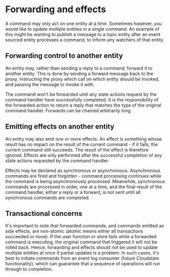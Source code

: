 # Forwarding and effects

A command may only act on one entity at a time. Sometimes however, you would like to update multiple entities in a single command. An example of this might be wanting to publish a message to a topic entity after an event sourced entity processes a command, to inform any watchers of that entity.

## Forwarding control to another entity

An entity may, rather than sending a reply to a command, forward it to another entity. This is done by sending a forward message back to the proxy, instructing the proxy which call on which entity should be invoked, and passing the message to invoke it with.

The command won't be forwarded until any state actions request by the command handler have successfully completed. It is the responsibility of the forwarded action to return a reply that matches the type of the original command handler. Forwards can be chained arbitrarily long.

## Emitting effects on another entity

An entity may also emit one or more effects. An effect is something whose result has no impact on the result of the current command - if it fails, the current command still succeeds. The result of the effect is therefore ignored. Effects are only performed after the successful completion of any state actions requested by the command handler.

Effects may be declared as synchronous or asynchronous. Asynchronous commands are fired and forgotten - command processing continues while the command is being asynchronously processed. Meanwhile, synchronous commands are processed in order, one at a time, and the final result of the command handler, either a reply or a forward, is not sent until all synchronous commands are completed.

## Transactional concerns

It's important to note that forwarded commands, and commands emitted as side effects, are non-atomic (atomic means either all transactions succeeded or none). If the user function or store fails while a forwarded command is executing, the original command that triggered it will not be rolled back. Hence, forwarding and effects should not be used to update multiple entities at once if partial updates is a problem. In such cases, it's best to initiate commands from an event log consumer (future Cloudstate functionality), which can guarantee that a sequence of operations will run through to completion.
